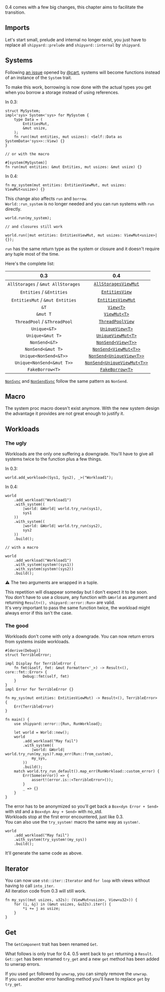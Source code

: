 0.4 comes with a few big changes, this chapter aims to facilitate the transition.

## Imports

Let's start small, prelude and internal no longer exist, you just have to replace all `shipyard::prelude` and `shipyard::internal` by `shipyard`.

## Systems

Following [an issue](https://github.com/leudz/shipyard/issues/75) opened by [@cart](https://github.com/cart), systems will become functions instead of an instance of the `System` trait.  

To make this work, borrowing is now done with the actual types you get when you borrow a storage instead of using references.  

In 0.3:
```rust, noplaypen
struct MySystem;
impl<'sys> System<'sys> for MySystem {
    type Data = (
        EntitiesMut,
        &mut usize,
    );
    fn run((mut entities, mut usizes): <Self::Data as SystemData<'sys>>::View) {}
}

// or with the macro

#[system(MySystem)]
fn run(mut entities: &mut Entities, mut usizes: &mut usize) {}
```
In 0.4:
```rust, noplaypen
fn my_system(mut entities: EntitiesViewMut, mut usizes: ViewMut<usize>) {}
```

This change also affects `run` and `borrow`.  
`World::run_system` is no longer needed and you can run systems with `run` directly.

```rust, noplaypen
world.run(my_system);

// and closures still work

world.run(|mut entities: EntitiesViewMut, mut usizes: ViewMut<usize>| {});
```

`run` has the same return type as the system or closure and it doesn't require any tuple most of the time.

Here's the complete list:

0.3|0.4
:---:|:---:
`AllStorages` / `&mut AllStorages`|[`AllStoragesViewMut`](https://docs.rs/shipyard/latest/shipyard/struct.AllStoragesViewMut.html)
`Entities` / `&Entities`|[`EntitiesView`](https://docs.rs/shipyard/latest/shipyard/struct.EntitiesView.html)
`EntitiesMut` / `&mut Entities`|[`EntitiesViewMut`](https://docs.rs/shipyard/latest/shipyard/struct.EntitiesViewMut.html)
`&T`|[`View<T>`](https://docs.rs/shipyard/latest/shipyard/struct.View.html)
`&mut T`|[`ViewMut<T>`](https://docs.rs/shipyard/latest/shipyard/struct.ViewMut.html)
`ThreadPool` / `&ThreadPool`|[`ThreadPoolView`](https://docs.rs/shipyard/latest/shipyard/struct.ThreadPoolView.html)
`Unique<&T>`|[`UniqueView<T>`](https://docs.rs/shipyard/latest/shipyard/struct.UniqueView.html)
`Unique<&mut T>`|[`UniqueViewMut<T>`](https://docs.rs/shipyard/latest/shipyard/struct.UniqueViewMut.html)
`NonSend<&T>`|[`NonSend<View<T>>`](https://docs.rs/shipyard/latest/shipyard/struct.NonSend.html)
`NonSend<&mut T>`|[`NonSend<ViewMut<T>>`](https://docs.rs/shipyard/latest/shipyard/struct.NonSend.html)
`Unique<NonSend<&T>>`|[`NonSend<UniqueView<T>>`](https://docs.rs/shipyard/latest/shipyard/struct.NonSend.html)
`Unique<NonSend<&mut T>>`|[`NonSend<UniqueViewMut<T>>`](https://docs.rs/shipyard/latest/shipyard/struct.NonSend.html)
`FakeBorrow<T>`|[`FakeBorrow<T>`](https://docs.rs/shipyard/latest/shipyard/struct.FakeBorrow.html)

[`NonSync`](https://docs.rs/shipyard/latest/shipyard/struct.NonSync.html) and [`NonSendSync`](https://docs.rs/shipyard/latest/shipyard/struct.NonSendSync.html) follow the same pattern as `NonSend`.

## Macro

The system proc macro doesn't exist anymore. With the new system design the advantage it provides are not great enough to justify it.

## Workloads

### The ugly

Workloads are the only one suffering a downgrade. You'll have to give all systems twice to the function plus a few things.

In 0.3:
```rust, noplaypen
world.add_workload<(Sys1, Sys2), _>("Workload1");
```
In 0.4:
```rust, noplaypen
world
    .add_workload("Workload1")
    .with_system((
        |world: &World| world.try_run(sys1),
        sys1
    ))
    .with_system((
        |world: &World| world.try_run(sys2),
        sys2
    ))
    .build();

// with a macro

world
    .add_workload("Workload1")
    .with_system(system!(sys1))
    .with_system(system!(sys2))
    .build();
```

⚠️ The two arguments are wrapped in a tuple.

This repetition will disappear someday but I don't expect it to be soon.  
You don't have to use a closure, any function with `&World` as argument and returning `Result<(), shipyard::error::Run>` are valid.  
It's very important to pass the same function twice, the workload might always error if this isn't the case.

### The good

Workloads don't come with only a downgrade. You can now return errors from systems inside workloads.

```rust, noplaypen
#[derive(Debug)]
struct TerribleError;

impl Display for TerribleError {
    fn fmt(&self, fmt: &mut Formatter<'_>) -> Result<(), core::fmt::Error> {
        Debug::fmt(self, fmt)
    }
}
impl Error for TerribleError {}

fn my_sys(mut entities: EntitiesViewMut) -> Result<(), TerribleError> {
    Err(TerribleError)
}

fn main() {
    use shipyard::error::{Run, RunWorkload};

    let world = World::new();
    world
        .add_workload("May fail")
        .with_system((
            |world: &World| world.try_run(my_sys)?.map_err(Run::from_custom),
            my_sys,
        ))
        .build();
    match world.try_run_default().map_err(RunWorkload::custom_error) {
        Err(Some(error)) => {
            assert!(error.is::<TerribleError>());
        }
        _ => {}
    }
}
```

The error has to be anonymized so you'll get back a `Box<dyn Error + Send>` with std and a `Box<dyn Any + Send>` with no_std.  
Workloads stop at the first error encountered, just like 0.3.  
You can also use the `try_system!` macro the same way as `system!`.

```rust, noplaypen
world
    .add_workload("May fail")
    .with_system(try_system!(my_sys))
    .build();
```
It'll generate the same code as above.

## Iterator

You can now use `std::iter::Iterator` and `for loop` with views without having to call `into_iter`.  
All iteration code from 0.3 will still work.

```rust, noplaypen
fn my_sys((mut usizes, u32s): (ViewMut<usize>, View<u32>)) {
    for (i, &j) in (&mut usizes, &u32s).iter() {
        *i += j as usize;
    }
}
```

## Get

The `GetComponent` trait has been renamed `Get`.

What follows is only true for 0.4. 0.5 went back to `get` returning a `Result`.  
`Get::get` has been renamed `try_get` and a new `get` method has been added to unwrap errors.

If you used `get` followed by `unwrap`, you can simply remove the `unwrap`.  
If you used another error handling method you'll have to replace `get` by `try_get`.
